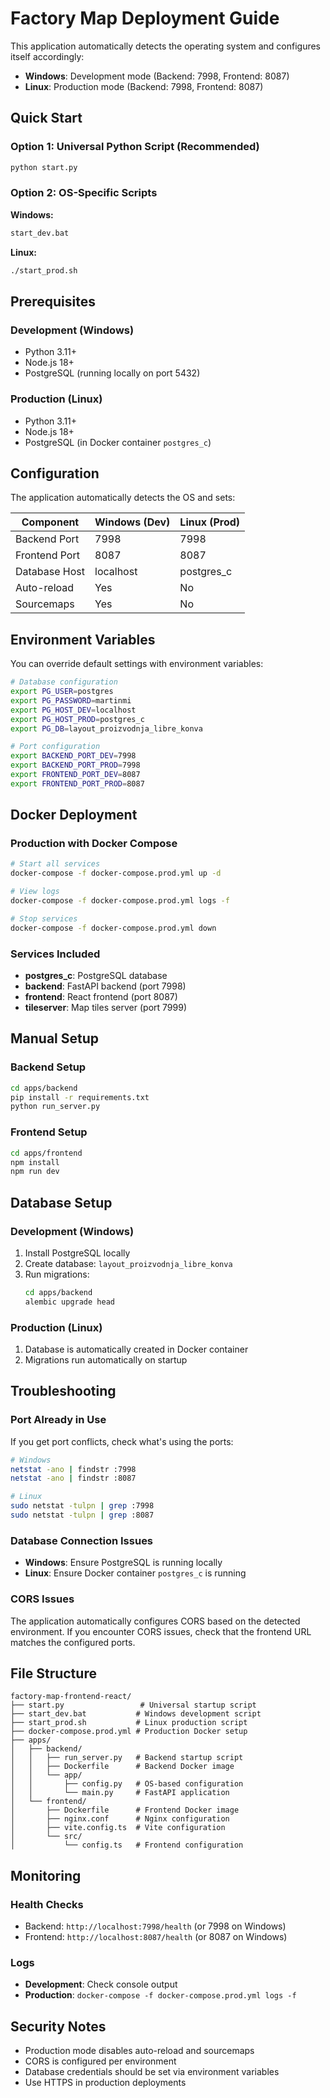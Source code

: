 # Factory Map Deployment Guide

This application automatically detects the operating system and configures itself accordingly:

- **Windows**: Development mode (Backend: 7998, Frontend: 8087)
- **Linux**: Production mode (Backend: 7998, Frontend: 8087)

## Quick Start

### Option 1: Universal Python Script (Recommended)
```bash
python start.py
```

### Option 2: OS-Specific Scripts

**Windows:**
```cmd
start_dev.bat
```

**Linux:**
```bash
./start_prod.sh
```

## Prerequisites

### Development (Windows)
- Python 3.11+
- Node.js 18+
- PostgreSQL (running locally on port 5432)

### Production (Linux)
- Python 3.11+
- Node.js 18+
- PostgreSQL (in Docker container `postgres_c`)

## Configuration

The application automatically detects the OS and sets:

| Component | Windows (Dev) | Linux (Prod) |
|-----------|---------------|--------------|
| Backend Port | 7998 | 7998 |
| Frontend Port | 8087 | 8087 |
| Database Host | localhost | postgres_c |
| Auto-reload | Yes | No |
| Sourcemaps | Yes | No |

## Environment Variables

You can override default settings with environment variables:

```bash
# Database configuration
export PG_USER=postgres
export PG_PASSWORD=martinmi
export PG_HOST_DEV=localhost
export PG_HOST_PROD=postgres_c
export PG_DB=layout_proizvodnja_libre_konva

# Port configuration
export BACKEND_PORT_DEV=7998
export BACKEND_PORT_PROD=7998
export FRONTEND_PORT_DEV=8087
export FRONTEND_PORT_PROD=8087
```

## Docker Deployment

### Production with Docker Compose
```bash
# Start all services
docker-compose -f docker-compose.prod.yml up -d

# View logs
docker-compose -f docker-compose.prod.yml logs -f

# Stop services
docker-compose -f docker-compose.prod.yml down
```

### Services Included
- **postgres_c**: PostgreSQL database
- **backend**: FastAPI backend (port 7998)
- **frontend**: React frontend (port 8087)
- **tileserver**: Map tiles server (port 7999)

## Manual Setup

### Backend Setup
```bash
cd apps/backend
pip install -r requirements.txt
python run_server.py
```

### Frontend Setup
```bash
cd apps/frontend
npm install
npm run dev
```

## Database Setup

### Development (Windows)
1. Install PostgreSQL locally
2. Create database: `layout_proizvodnja_libre_konva`
3. Run migrations:
   ```bash
   cd apps/backend
   alembic upgrade head
   ```

### Production (Linux)
1. Database is automatically created in Docker container
2. Migrations run automatically on startup

## Troubleshooting

### Port Already in Use
If you get port conflicts, check what's using the ports:
```bash
# Windows
netstat -ano | findstr :7998
netstat -ano | findstr :8087

# Linux
sudo netstat -tulpn | grep :7998
sudo netstat -tulpn | grep :8087
```

### Database Connection Issues
- **Windows**: Ensure PostgreSQL is running locally
- **Linux**: Ensure Docker container `postgres_c` is running

### CORS Issues
The application automatically configures CORS based on the detected environment. If you encounter CORS issues, check that the frontend URL matches the configured ports.

## File Structure

```
factory-map-frontend-react/
├── start.py                 # Universal startup script
├── start_dev.bat           # Windows development script
├── start_prod.sh           # Linux production script
├── docker-compose.prod.yml # Production Docker setup
├── apps/
│   ├── backend/
│   │   ├── run_server.py   # Backend startup script
│   │   ├── Dockerfile      # Backend Docker image
│   │   └── app/
│   │       ├── config.py   # OS-based configuration
│   │       └── main.py     # FastAPI application
│   └── frontend/
│       ├── Dockerfile      # Frontend Docker image
│       ├── nginx.conf      # Nginx configuration
│       ├── vite.config.ts  # Vite configuration
│       └── src/
│           └── config.ts   # Frontend configuration
```

## Monitoring

### Health Checks
- Backend: `http://localhost:7998/health` (or 7998 on Windows)
- Frontend: `http://localhost:8087/health` (or 8087 on Windows)

### Logs
- **Development**: Check console output
- **Production**: `docker-compose -f docker-compose.prod.yml logs -f`

## Security Notes

- Production mode disables auto-reload and sourcemaps
- CORS is configured per environment
- Database credentials should be set via environment variables
- Use HTTPS in production deployments
